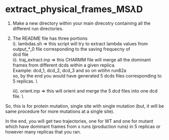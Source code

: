 # extract_physical_frames_MS$\lambda$D
1. Make a new directory within your main direcotry containing all the different run directories.
2. The README file has three portions \
   i). lambdas.sh => this script will try to extract lambda values from output_*_0 file corresponding to the saving frequecny of \
                     dcd file \
   ii). traj_extract.inp => this CHARMM file will merge all the dominant frames from different dcds within a given replica. \
                            Example: dcd_1, dcd_2, dcd_3 and so on witihn run82a \
                            so, by the end you would have generated 5 dcds files corresponding to 5 replicas. \

   iii). orient.inp => this will orient and merge the 5 dcd files into one dcd file. \


So, this is for protein mutation, single site with single mutation (but, it will be same procedure for more mutations at a single site).

In the end, you will get two trajectories, one for WT and one for mutant which have dominant frames from x runs (production runs) in 5 replicas or however many replicas that you ran.
